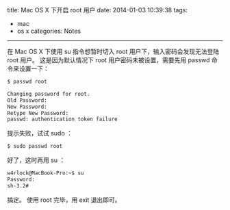 title: Mac OS X 下开启 root 用户
date: 2014-01-03 10:39:38
tags:
- mac
- os x
categories: Notes
---
在 Mac OS X 下使用 su 指令想暂时切入 root 用户下，输入密码会发现无法登陆 root 用户。
这是因为默认情况下 root 用户密码未被设置，需要先用 passwd 命令来设置一下：

``` bash
$ passwd root

Changing password for root.
Old Password:
New Password:
Retype New Password:
passwd: authentication token failure
```

<!--more-->

提示失败，试试 sudo ：

``` bash
$ sudo passwd root
```

好了，这时再用 su ：

``` bash
w4rlock@MacBook-Pro:~$ su
Password:
sh-3.2#
```

搞定。
使用 root 完毕，用 exit 退出即可。
